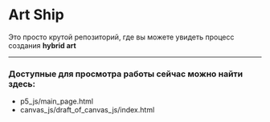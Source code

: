 # Art Ship

Это просто крутой репозиторий, где вы можете увидеть процесс создания **hybrid art**

---

### Доступные для просмотра работы сейчас можно найти здесь:
- p5_js/main_page.html
- canvas_js/draft_of_canvas_js/index.html
